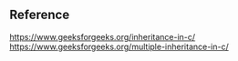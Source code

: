 ## Reference
https://www.geeksforgeeks.org/inheritance-in-c/
https://www.geeksforgeeks.org/multiple-inheritance-in-c/
